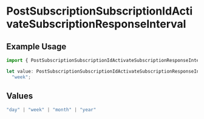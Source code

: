 # PostSubscriptionSubscriptionIdActivateSubscriptionResponseInterval

## Example Usage

```typescript
import { PostSubscriptionSubscriptionIdActivateSubscriptionResponseInterval } from "jani-payments/models/operations";

let value: PostSubscriptionSubscriptionIdActivateSubscriptionResponseInterval =
  "week";
```

## Values

```typescript
"day" | "week" | "month" | "year"
```